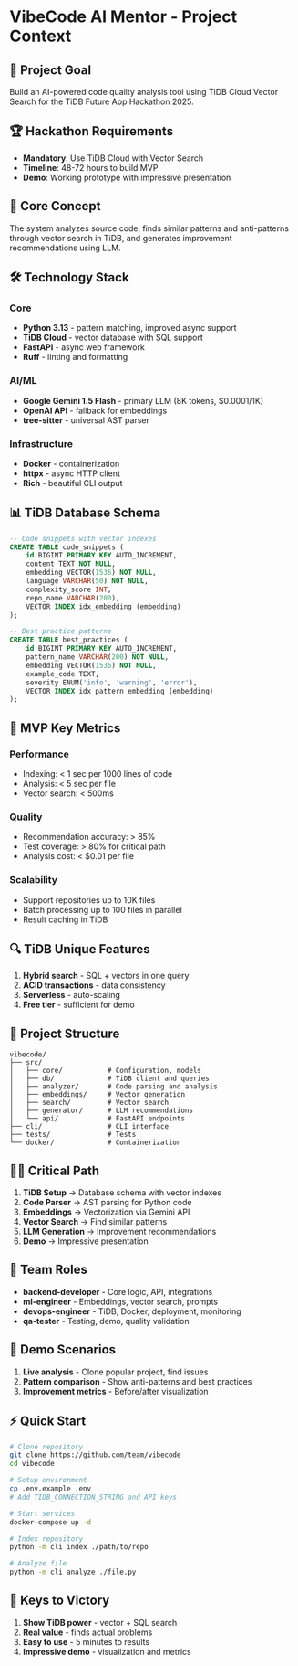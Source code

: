 # VibeCode AI Mentor - Project Context

## 🎯 Project Goal
Build an AI-powered code quality analysis tool using TiDB Cloud Vector Search for the TiDB Future App Hackathon 2025.

## 🏆 Hackathon Requirements
- **Mandatory**: Use TiDB Cloud with Vector Search
- **Timeline**: 48-72 hours to build MVP
- **Demo**: Working prototype with impressive presentation

## 🚀 Core Concept
The system analyzes source code, finds similar patterns and anti-patterns through vector search in TiDB, and generates improvement recommendations using LLM.

## 🛠 Technology Stack

### Core
- **Python 3.13** - pattern matching, improved async support
- **TiDB Cloud** - vector database with SQL support
- **FastAPI** - async web framework
- **Ruff** - linting and formatting

### AI/ML
- **Google Gemini 1.5 Flash** - primary LLM (8K tokens, $0.0001/1K)
- **OpenAI API** - fallback for embeddings
- **tree-sitter** - universal AST parser

### Infrastructure
- **Docker** - containerization
- **httpx** - async HTTP client
- **Rich** - beautiful CLI output

## 📊 TiDB Database Schema

```sql
-- Code snippets with vector indexes
CREATE TABLE code_snippets (
    id BIGINT PRIMARY KEY AUTO_INCREMENT,
    content TEXT NOT NULL,
    embedding VECTOR(1536) NOT NULL,
    language VARCHAR(50) NOT NULL,
    complexity_score INT,
    repo_name VARCHAR(200),
    VECTOR INDEX idx_embedding (embedding)
);

-- Best practice patterns
CREATE TABLE best_practices (
    id BIGINT PRIMARY KEY AUTO_INCREMENT,
    pattern_name VARCHAR(200) NOT NULL,
    embedding VECTOR(1536) NOT NULL,
    example_code TEXT,
    severity ENUM('info', 'warning', 'error'),
    VECTOR INDEX idx_pattern_embedding (embedding)
);
```

## 🎯 MVP Key Metrics

### Performance
- Indexing: < 1 sec per 1000 lines of code
- Analysis: < 5 sec per file
- Vector search: < 500ms

### Quality
- Recommendation accuracy: > 85%
- Test coverage: > 80% for critical path
- Analysis cost: < $0.01 per file

### Scalability
- Support repositories up to 10K files
- Batch processing up to 100 files in parallel
- Result caching in TiDB

## 🔍 TiDB Unique Features

1. **Hybrid search** - SQL + vectors in one query
2. **ACID transactions** - data consistency
3. **Serverless** - auto-scaling
4. **Free tier** - sufficient for demo

## 📁 Project Structure

```
vibecode/
├── src/
│   ├── core/           # Configuration, models
│   ├── db/             # TiDB client and queries
│   ├── analyzer/       # Code parsing and analysis
│   ├── embeddings/     # Vector generation
│   ├── search/         # Vector search
│   ├── generator/      # LLM recommendations
│   └── api/            # FastAPI endpoints
├── cli/                # CLI interface
├── tests/              # Tests
└── docker/             # Containerization
```

## 🏃‍♂️ Critical Path

1. **TiDB Setup** → Database schema with vector indexes
2. **Code Parser** → AST parsing for Python code
3. **Embeddings** → Vectorization via Gemini API
4. **Vector Search** → Find similar patterns
5. **LLM Generation** → Improvement recommendations
6. **Demo** → Impressive presentation

## 👥 Team Roles

- **backend-developer** - Core logic, API, integrations
- **ml-engineer** - Embeddings, vector search, prompts
- **devops-engineer** - TiDB, Docker, deployment, monitoring
- **qa-tester** - Testing, demo, quality validation

## 🎪 Demo Scenarios

1. **Live analysis** - Clone popular project, find issues
2. **Pattern comparison** - Show anti-patterns and best practices
3. **Improvement metrics** - Before/after visualization

## ⚡ Quick Start

```bash
# Clone repository
git clone https://github.com/team/vibecode
cd vibecode

# Setup environment
cp .env.example .env
# Add TIDB_CONNECTION_STRING and API keys

# Start services
docker-compose up -d

# Index repository
python -m cli index ./path/to/repo

# Analyze file
python -m cli analyze ./file.py
```

## 🔑 Keys to Victory

1. **Show TiDB power** - vector + SQL search
2. **Real value** - finds actual problems
3. **Easy to use** - 5 minutes to results
4. **Impressive demo** - visualization and metrics